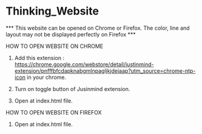 # Thinking_Website

*** This website can be opened on Chrome or Firefox. The color, line and layout may not be displayed perfectly on Firefox ***


HOW TO OPEN WEBSITE ON CHROME

1. Add this extension : https://chrome.google.com/webstore/detail/justinmind-extension/pnfffbfcdapknabgmlnpagljkjdejaap?utm_source=chrome-ntp-icon
   in your chrome.
   
2. Turn on toggle button of Jusinmind extension.
   
3. Open at index.html file.


HOW TO OPEN WEBSITE ON FIREFOX
1. Open at index.html file.
